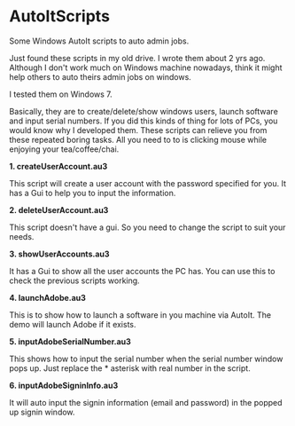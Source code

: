 AutoItScripts
=============

Some Windows AutoIt scripts to auto admin jobs.

Just found these scripts in my old drive. I wrote them about 2 yrs ago. Although I don't work much on Windows machine nowadays, think it might help others to auto theirs admin jobs on windows.

I tested them on Windows 7.

Basically, they are to create/delete/show windows users, launch software and input serial numbers. If you did this kinds of thing for lots of PCs, you would know why I developed them. These scripts can relieve you from these repeated boring tasks. All you need to to is clicking mouse while enjoying your tea/coffee/chai.

**1. createUserAccount.au3**

  This script will create a user account with the password specified for you. It has a Gui to help you to input the information.

**2. deleteUserAccount.au3**
  
  This script doesn't have a gui. So you need to change the script to suit your needs.

**3. showUserAccounts.au3**

  It has a Gui to show all the user accounts the PC has. You can use this to check the previous scripts working.
  
**4. launchAdobe.au3**

  This is to show how to launch a software in you machine via AutoIt. The demo will launch Adobe if it exists.
  
**5. inputAdobeSerialNumber.au3**

  This shows how to input the serial number when the serial number window pops up. Just replace the * asterisk with real number in the script.
  
**6. inputAdobeSigninInfo.au3**
  
  It will auto input the signin information (email and password) in the popped up signin window.
